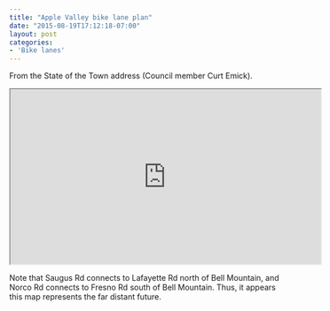 ```yaml
---
title: "Apple Valley bike lane plan"
date: "2015-08-19T17:12:18-07:00"
layout: post
categories:
- 'Bike lanes'
---
```


From the State of the Town address (Council member Curt Emick).

<iframe width="560" height="315" src="https://www.youtube.com/embed/0BK0DiybD40?si=P8JjGloDmQL1Z9R_" title="Apple Valley bike lane plan" allow="accelerometer; autoplay; clipboard-write; encrypted-media; gyroscope; picture-in-picture; web-share" referrerpolicy="strict-origin-when-cross-origin" allowfullscreen></iframe>

Note that Saugus Rd connects to Lafayette Rd north of Bell Mountain, and Norco Rd connects to Fresno Rd south of Bell Mountain. Thus, it appears this map represents the far distant future.
